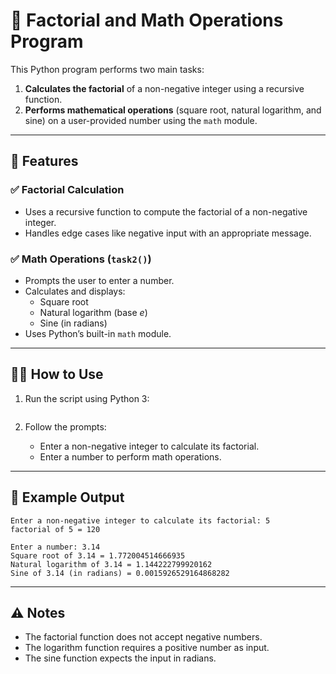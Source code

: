 # 🧮 Factorial and Math Operations Program

This Python program performs two main tasks:

1. **Calculates the factorial** of a non-negative integer using a recursive function.
2. **Performs mathematical operations** (square root, natural logarithm, and sine) on a user-provided number using the `math` module.

---

## 📌 Features

### ✅ Factorial Calculation

- Uses a recursive function to compute the factorial of a non-negative integer.
- Handles edge cases like negative input with an appropriate message.

### ✅ Math Operations (`task2()`)

- Prompts the user to enter a number.
- Calculates and displays:
  - Square root
  - Natural logarithm (base *e*)
  - Sine (in radians)
- Uses Python’s built-in `math` module.

---

## 🧑‍💻 How to Use

1. Run the script using Python 3:
   ```python3 python script_name.py
   ```

2. Follow the prompts:
   - Enter a non-negative integer to calculate its factorial.
   - Enter a number to perform math operations.

---

## 🧠 Example Output

```
Enter a non-negative integer to calculate its factorial: 5
factorial of 5 = 120

Enter a number: 3.14
Square root of 3.14 = 1.772004514666935
Natural logarithm of 3.14 = 1.144222799920162
Sine of 3.14 (in radians) = 0.0015926529164868282
```

---

## ⚠️ Notes

- The factorial function does not accept negative numbers.
- The logarithm function requires a positive number as input.
- The sine function expects the input in radians.
